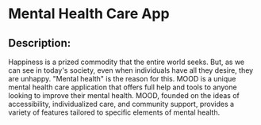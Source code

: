 <h1>Mental Health Care App</h1>

<h2>Description:</h2>

<P>Happiness is a prized commodity that the entire world seeks. But, as we can see in today's society, 
even when individuals have all they desire, they are unhappy. "Mental health" is the reason for this. 
MOOD is a unique mental health care application that offers full help and tools to anyone looking to 
improve their mental health. MOOD, founded on the ideas of accessibility, individualized care, and 
community support, provides a variety of features tailored to specific elements of mental health. </P>
